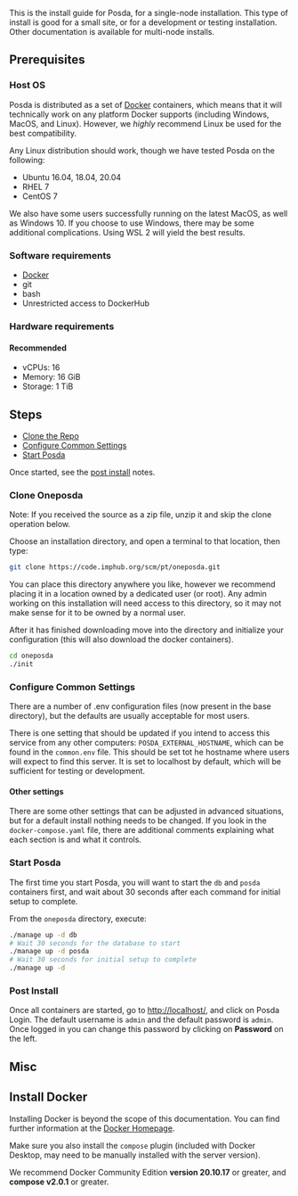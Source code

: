 This is the install guide for Posda, for a single-node installation. 
This type of install is good for a small site, or for a development or testing
installation. Other documentation is available for multi-node installs.

## Prerequisites

### Host OS
Posda is distributed as a set of [Docker](https://www.docker.com) containers,
which means that it will technically work on any platform Docker supports
(including Windows, MacOS, and Linux). However, we _highly_ recommend Linux be 
used for the best compatibility. 

Any Linux distribution should work, though
we have tested Posda on the following:

* Ubuntu 16.04, 18.04, 20.04
* RHEL 7
* CentOS 7

We also have some users successfully running on the latest MacOS, as well as
Windows 10. If you choose to use Windows, there may be some additional
complications. Using WSL 2 will yield the best results.

### Software requirements
* [Docker](#install-docker)
* git
* bash
* Unrestricted access to DockerHub

### Hardware requirements

#### Recommended
* vCPUs: 16
* Memory: 16 GiB
* Storage: 1 TiB

## Steps

* [Clone the Repo](#clone-oneposda)
* [Configure Common Settings](#configure-common-settings)
* [Start Posda](#start-posda)

Once started, see the [post install](#post-install) notes.


### Clone Oneposda
Note: If you received the source as a zip file, unzip it and skip the clone
operation below.

Choose an installation directory, and open a terminal to that location, then
type:

```bash
git clone https://code.imphub.org/scm/pt/oneposda.git
```

You can place this directory anywhere you like, however we recommend placing it
in a location owned by a dedicated user (or root). Any admin working on
this installation will need access to this directory, so it may not make sense
for it to be owned by a normal user.

After it has finished downloading move into the directory and initialize your 
configuration (this will also download the docker containers).

```bash
cd oneposda
./init
```

### Configure Common Settings
There are a number of .env configuration files (now present in the base
directory), but the defaults are usually acceptable for most users.

There is one setting that should be updated if you intend to access this
service from any other computers: `POSDA_EXTERNAL_HOSTNAME`, which can be
found in the `common.env` file. This should be set tot he hostname where users
will expect to find this server. It is set to localhost by default, which will
be sufficient for testing or development.

#### Other settings
There are some other settings that can be adjusted in advanced situations, but
for a default install nothing needs to be changed. If you look in the 
`docker-compose.yaml` file, there are additional comments explaining what each
section is and what it controls. 

### Start Posda
The first time you start Posda, you will want to start the `db` and `posda`
containers first, and wait about 30 seconds after each command for
initial setup to complete.

From the `oneposda` directory, execute:

```bash
./manage up -d db
# Wait 30 seconds for the database to start
./manage up -d posda
# Wait 30 seconds for initial setup to complete
./manage up -d
```

### Post Install

Once all containers are started, go to [http://localhost/](http://localhost/), 
and click on Posda Login. The default username is `admin` and the default
password is `admin`. Once logged in you can change this password by clicking
on __Password__ on the left.


## Misc

## Install Docker
Installing Docker is beyond the scope of this documentation. You can find
further information at the [Docker Homepage](https://docs.docker.com/install/).

Make sure you also install the `compose` plugin (included with Docker Desktop,
may need to be manually installed with the server version).

We recommend Docker Community Edition __version 20.10.17__ or greater, 
and __compose v2.0.1__ or greater.
